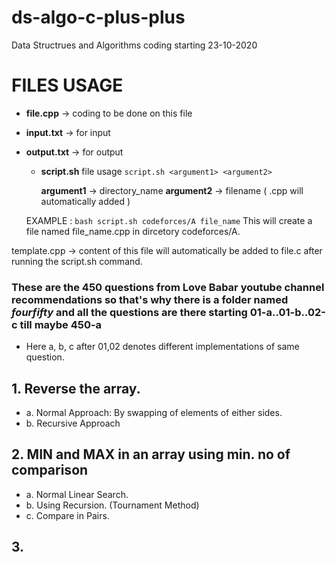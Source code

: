 # ds-algo-c-plus-plus
Data Structrues and Algorithms coding starting 23-10-2020

# FILES USAGE

* **file.cpp** -> coding to be done on this file

* **input.txt** -> for input

* **output.txt** -> for output

    * **script.sh** file usage
        `script.sh <argument1> <argument2>`

        **argument1** -> directory_name
        **argument2** -> filename  ( .cpp will automatically added )

    EXAMPLE : `bash script.sh codeforces/A file_name`
        This will create a file named file_name.cpp in dircetory codeforces/A.

template.cpp -> content of this file will automatically be added to file.c after running the script.sh command.

### These are the 450 questions from Love Babar youtube channel recommendations so that's why there is a folder named *fourfifty* and all the questions are there starting **01-a**..**01-b**..**02-c** till maybe **450-a**
    
* Here a, b, c after 01,02 denotes different implementations of same question.

## 1. Reverse the array.

* a. Normal Approach:
        By swapping of elements of either sides.
* b. Recursive Approach

## 2. MIN and MAX in an array using min. no of comparison

* a. Normal Linear Search.
* b. Using Recursion. (Tournament Method)
* c. Compare in Pairs.

## 3.